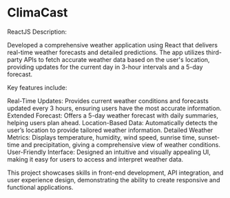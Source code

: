 # ClimaCast
ReactJS
Description:

Developed a comprehensive weather application using React that delivers real-time weather forecasts and detailed predictions. The app utilizes third-party APIs to fetch accurate weather data based on the user's location, providing updates for the current day in 3-hour intervals and a 5-day forecast. 

Key features include:

Real-Time Updates: Provides current weather conditions and forecasts updated every 3 hours, ensuring users have the most accurate information.
Extended Forecast: Offers a 5-day weather forecast with daily summaries, helping users plan ahead.
Location-Based Data: Automatically detects the user’s location to provide tailored weather information.
Detailed Weather Metrics: Displays temperature, humidity, wind speed, sunrise time, sunset-time and precipitation, giving a comprehensive view of weather conditions.
User-Friendly Interface: Designed an intuitive and visually appealing UI, making it easy for users to access and interpret weather data.

This project showcases skills in front-end development, API integration, and user experience design, demonstrating the ability to create responsive and functional applications.
